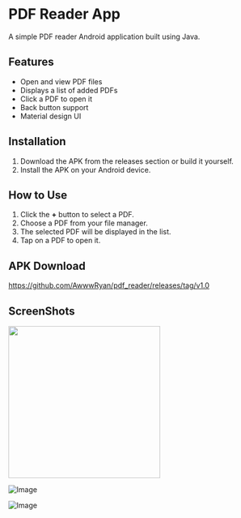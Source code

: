 # PDF Reader App

A simple PDF reader Android application built using Java.

## Features
- Open and view PDF files
- Displays a list of added PDFs
- Click a PDF to open it
- Back button support
- Material design UI

## Installation
1. Download the APK from the releases section or build it yourself.
2. Install the APK on your Android device.

## How to Use
1. Click the **+** button to select a PDF.
2. Choose a PDF from your file manager.
3. The selected PDF will be displayed in the list.
4. Tap on a PDF to open it.

## APK Download
https://github.com/AwwwRyan/pdf_reader/releases/tag/v1.0

## ScreenShots

<img src="https://github.com/user-attachments/assets/e7db117e-33c4-4376-bf84-fdf4842b4051" width="300">

![Image](https://github.com/user-attachments/assets/f71a46ee-6752-4749-800a-dbc069780a1a)

![Image](https://github.com/user-attachments/assets/263289f0-b6c4-4140-a9e3-751d01b8b30a)



